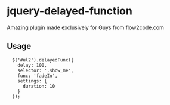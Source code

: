 # jquery-delayed-function

Amazing plugin made exclusively for Guys from flow2code.com

## Usage
```
  $('#ul2').delayedFunc({
    delay: 100, 
    selector: '.show_me',
    func: 'fadeIn',
    settings: {
      duration: 10
    }
  });
```
